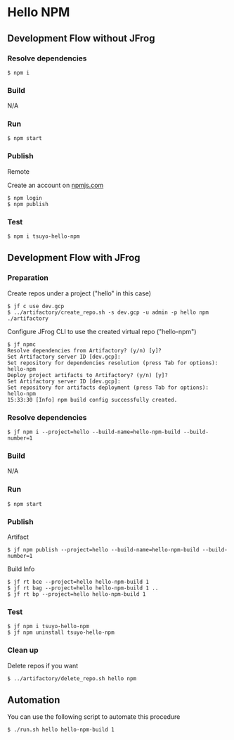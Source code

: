 # Hello NPM

## Development Flow without JFrog

### Resolve dependencies
```
$ npm i
```

### Build
N/A

### Run
```
$ npm start
```

### Publish
Remote

Create an account on [npmjs.com](https://npmjs.com/)
```
$ npm login
$ npm publish
```

### Test
```
$ npm i tsuyo-hello-npm
```

## Development Flow with JFrog

### Preparation
Create repos under a project ("hello" in this case)
```
$ jf c use dev.gcp
$ ../artifactory/create_repo.sh -s dev.gcp -u admin -p hello npm ./artifactory
```
Configure JFrog CLI to use the created virtual repo ("hello-npm")
```
$ jf npmc
Resolve dependencies from Artifactory? (y/n) [y]? 
Set Artifactory server ID [dev.gcp]: 
Set repository for dependencies resolution (press Tab for options): hello-npm
Deploy project artifacts to Artifactory? (y/n) [y]? 
Set Artifactory server ID [dev.gcp]: 
Set repository for artifacts deployment (press Tab for options): hello-npm
15:33:30 [Info] npm build config successfully created.
```

### Resolve dependencies
```
$ jf npm i --project=hello --build-name=hello-npm-build --build-number=1
```

### Build
N/A

### Run
```
$ npm start
```

### Publish
Artifact
```
$ jf npm publish --project=hello --build-name=hello-npm-build --build-number=1
```

Build Info
```
$ jf rt bce --project=hello hello-npm-build 1
$ jf rt bag --project=hello hello-npm-build 1 ..
$ jf rt bp --project=hello hello-npm-build 1
```

### Test
```
$ jf npm i tsuyo-hello-npm
$ jf npm uninstall tsuyo-hello-npm
```

### Clean up
Delete repos if you want
```
$ ../artifactory/delete_repo.sh hello npm
```

## Automation
You can use the following script to automate this procedure
```
$ ./run.sh hello hello-npm-build 1
```
